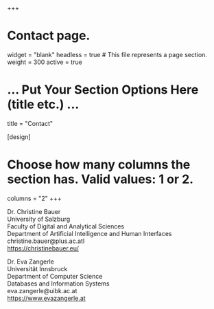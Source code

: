 +++
# Contact page.
widget = "blank"
headless = true  # This file represents a page section.
weight = 300
active = true

# ... Put Your Section Options Here (title etc.) ...
title = "Contact"

[design]
  # Choose how many columns the section has. Valid values: 1 or 2.
  columns = "2"
+++

Dr. Christine Bauer\
University of Salzburg\
Faculty of Digital and Analytical Sciences\
Department of Artificial Intelligence and Human Interfaces\
christine.bauer\@plus.ac.atl\
https://christinebauer.eu/


Dr. Eva Zangerle\
Universität Innsbruck\
Department of Computer Science\
Databases and Information Systems\
eva.zangerle\@uibk.ac.at\
https://www.evazangerle.at
